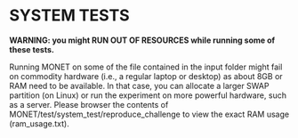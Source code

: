 # SYSTEM TESTS

**WARNING: you might RUN OUT OF RESOURCES while running some of these tests.**

Running MONET on some of the file contained in the input folder might fail on commodity hardware (i.e., a regular laptop or desktop) as about 8GB or RAM need to be available. In that case, you can allocate a larger SWAP partition (on Linux) or run the experiment on more powerful hardware, such as a server. Please browser the contents of MONET/test/system_test/reproduce_challenge to view the exact RAM usage (ram_usage.txt).
